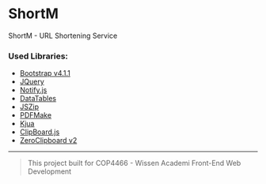 # ShortM
ShortM - URL Shortening Service



### Used Libraries:
- [Bootstrap v4.1.1](http://getbootstrap.com/)
- [JQuery](https://jquery.com/)
- [Notify.js](https://github.com/jpillora/notifyjs)
- [DataTables](https://www.datatables.net/)
- [JSZip](https://stuk.github.io/jszip/)
- [PDFMake](https://github.com/bpampuch/pdfmake)
- [Kjua](https://larsjung.de/kjua/)
- [ClipBoard.js](https://clipboardjs.com/)
- [ZeroClipboard v2](http://zeroclipboard.org/)
***
> This project built for COP4466 - Wissen Academi Front-End Web Development	

